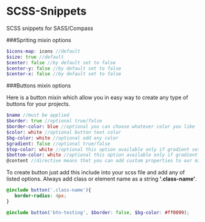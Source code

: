 SCSS-Snippets
=============

SCSS snippets for SASS/Compass

###Spriting mixin options

 ```scss
 $icons-map: icons //default
 $size: true //default
 $center: false //by default set to false
 $center-y: false //by default set to false
 $center-x: false //by default set to false
 ```

###Buttons mixin options

Here is a button mixin which allow you in easy way to create any type of buttons for your projects.

 ```scss
 $name //must be applied
 $border: true //optional true/false
 $border-color: blue //optional you can choose whatever color you like
 $color: white //optional button text color
 $bg-color: white //optional add any color
 $gradient: false //optional true/false
 $top-color: white //optional this option available only if gradient set to true
 $bottom-color: white //optional this option available only if gradient set to true
 @content //directive means that you can add custom properties to our mixin see example below:
 ```

To create button just add this include into your scss file and add any of listed options. Always add class or element name as a string **'.class-name'**.

 ```scss
 @include button('.class-name'){
    border-radius: 4px;
 }
 ```

 ```scss
 @include button('btn-testing', $border: false, $bg-color: #ff0099);
 ```
